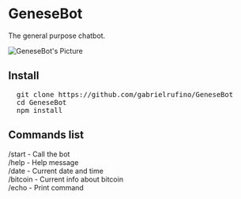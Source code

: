 # GeneseBot

The general purpose chatbot.

![GeneseBot's Picture](https://cdn.pixabay.com/photo/2016/02/22/00/25/robot-1214536_960_720.png)

## Install

<pre>
  git clone https://github.com/gabrielrufino/GeneseBot
  cd GeneseBot
  npm install
</pre>

## Commands list

/start - Call the bot<br>
/help - Help message<br>
/date - Current date and time<br>
/bitcoin - Current info about bitcoin<br>
/echo - Print command 
